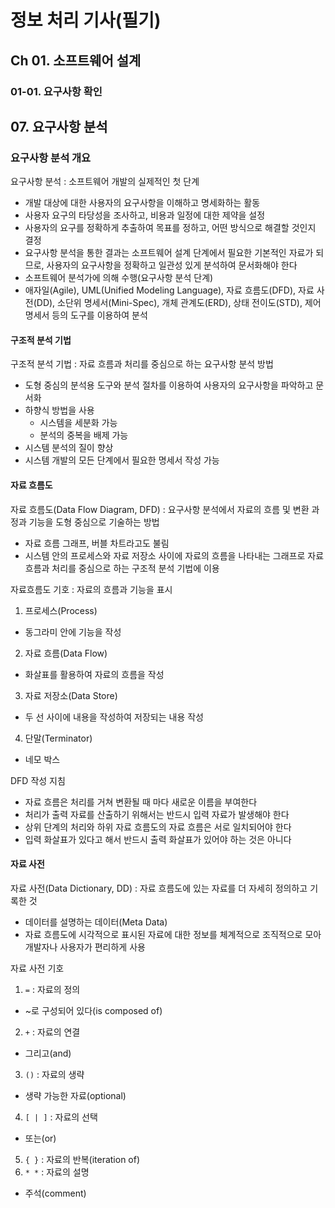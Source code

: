 # 정보 처리 기사(필기)

## Ch 01. 소프트웨어 설계

### 01-01. 요구사항 확인

## 07. 요구사항 분석

### 요구사항 분석 개요

요구사항 분석 : 소프트웨어 개발의 실제적인 첫 단계

- 개발 대상에 대한 사용자의 요구사항을 이해하고 명세화하는 활동
- 사용자 요구의 타당성을 조사하고, 비용과 일정에 대한 제약을 설정
- 사용자의 요구를 정확하게 추출하여 목표를 정하고, 어떤 방식으로 해결할 것인지 결정
- 요구사항 분석을 통한 결과는 소프트웨어 설계 단계에서 필요한 기본적인 자료가 되므로, 사용자의 요구사항을 정확하고 일관성 있게 분석하여 문서화해야 한다
- 소프트웨어 분석가에 의해 수행(요구사항 분석 단계)
- 애자일(Agile), UML(Unified Modeling Language), 자료 흐름도(DFD), 자료 사전(DD), 소단위 명세서(Mini-Spec), 개체 관계도(ERD), 상태 전이도(STD), 제어 명세서 등의 도구를 이용하여 분석

#### 구조적 분석 기법

구조적 분석 기법 : 자료 흐름과 처리를 중심으로 하는 요구사항 분석 방법

- 도형 중심의 분석용 도구와 분석 절차를 이용하여 사용자의 요구사항을 파악하고 문서화
- 하향식 방법을 사용
  - 시스템을 세분화 가능
  - 분석의 중복을 배제 가능
- 시스템 분석의 질이 향상
- 시스템 개발의 모든 단계에서 필요한 명세서 작성 가능

#### 자료 흐름도

자료 흐름도(Data Flow Diagram, DFD) : 요구사항 분석에서 자료의 흐름 및 변환 과정과 기능을 도형 중심으로 기술하는 방법

- 자료 흐름 그래프, 버블 차트라고도 불림
- 시스템 안의 프로세스와 자료 저장소 사이에 자료의 흐름을 나타내는 그래프로 자료 흐름과 처리를 중심으로 하는 구조적 분석 기법에 이용

자료흐름도 기호 : 자료의 흐름과 기능을 표시

1. 프로세스(Process)

- 동그라미 안에 기능을 작성

2. 자료 흐름(Data Flow)

- 화살표를 활용하여 자료의 흐름을 작성

3. 자료 저장소(Data Store)

- 두 선 사이에 내용을 작성하여 저장되는 내용 작성

4. 단말(Terminator)

- 네모 박스

DFD 작성 지침

- 자료 흐름은 처리를 거쳐 변환될 때 마다 새로운 이름을 부여한다
- 처리가 출력 자료를 산출하기 위해서는 반드시 입력 자료가 발생해야 한다
- 상위 단계의 처리와 하위 자료 흐름도의 자료 흐름은 서로 일치되어야 한다
- 입력 화살표가 있다고 해서 반드시 출력 화살표가 있어야 하는 것은 아니다

#### 자료 사전

자료 사전(Data Dictionary, DD) : 자료 흐름도에 있는 자료를 더 자세히 정의하고 기록한 것

- 데이터를 설명하는 데이터(Meta Data)
- 자료 흐름도에 시각적으로 표시된 자료에 대한 정보를 체계적으로 조직적으로 모아 개발자나 사용자가 편리하게 사용

자료 사전 기호

1. `=` : 자료의 정의

- ~로 구성되어 있다(is composed of)

2. `+` : 자료의 연결

- 그리고(and)

3. `()` : 자료의 생략

- 생략 가능한 자료(optional)

4. `[ | ]` : 자료의 선택

- 또는(or)

5. `{ }` : 자료의 반복(iteration of)
6. `* *` : 자료의 설명

- 주석(comment)
